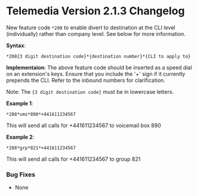# Telemedia Version 2.1.3 Changelog


New feature code `*208` to enable divert to destination at the CLI level (individually) rather than company level.  See below for more information.

**Syntax**: 

`*208{3 digit destination code}*{destination number}*{CLI to apply to}`

**Implementaion**: The above feature code should be inserted as a speed dial on an extension's keys. Ensure that you include the '+' sign if it currently prepends the CLI. Refer to the inbound numbers for clarification.

Note: The `{3 digit destination code}` must be in lowercase letters.

**Example 1**:

`*208*vms*890*+441611234567`

This will send all calls for +441611234567 to voicemail box 890

**Example 2**: 

`*208*grp*821*+441611234567`

This will send all calls for +441611234567 to group 821

### Bug Fixes
* None